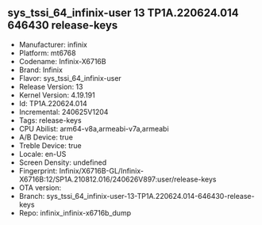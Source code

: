 ## sys_tssi_64_infinix-user 13 TP1A.220624.014 646430 release-keys
- Manufacturer: infinix
- Platform: mt6768
- Codename: Infinix-X6716B
- Brand: Infinix
- Flavor: sys_tssi_64_infinix-user
- Release Version: 13
- Kernel Version: 4.19.191
- Id: TP1A.220624.014
- Incremental: 240625V1204
- Tags: release-keys
- CPU Abilist: arm64-v8a,armeabi-v7a,armeabi
- A/B Device: true
- Treble Device: true
- Locale: en-US
- Screen Density: undefined
- Fingerprint: Infinix/X6716B-GL/Infinix-X6716B:12/SP1A.210812.016/240626V897:user/release-keys
- OTA version: 
- Branch: sys_tssi_64_infinix-user-13-TP1A.220624.014-646430-release-keys
- Repo: infinix_infinix-x6716b_dump
